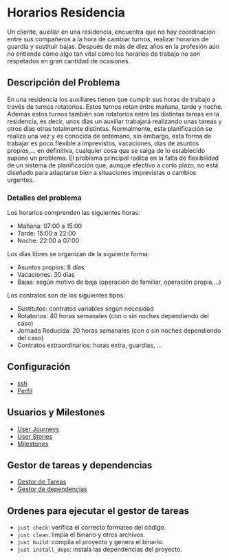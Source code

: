 # Horarios Residencia
Un cliente, auxiliar en una residencia, encuentra que no hay coordinación entre sus compañeros a la hora de cambiar turnos, realizar horarios de guardia y sustituir bajas. Después de más de diez años en la profesión aún no entiende cómo algo tan vital como los horarios de trabajo no son respetados en gran cantidad de ocasiones.

## Descripción del Problema
En una residencia los auxiliares tienen que cumplir sus horas de trabajo a través de turnos rotatorios. Estos turnos rotan entre mañana, tarde y noche. Además estos turnos también son rotatorios entre las distintas tareas en la residencia, es decir, unos días un auxiliar trabajará realizando unas tareas y otros días otras totalmente distintas.
Normalmente, esta planificación se realiza una vez y es conocida de antemano, sin embargo, esta forma de trabajar es poco flexible a imprevistos, vacaciones, días de asuntos propios,... en definitiva, cualquier cosa que se salga de lo establecido supone un problema. El problema principal radica en la falta de flexibilidad de un sistema de planificación que, aunque efectivo a corto plazo, no está diseñado para adaptarse bien a situaciones imprevistas o cambios urgentes. 

### Detalles del problema

Los horarios comprenden las siguientes horas:
* Mañana: 07:00 a 15:00
* Tarde: 15:00 a 22:00
* Noche: 22:00 a 07:00

Los días libres se organizan de la siguiente forma:
* Asuntos propios: 8 días
* Vacaciones: 30 días
* Bajas: según motivo de baja (operación de familiar, operación propia,...)

Los contratos son de los siguientes tipos:
* Sustitutos: contratos variables según necesidad
* Rotatorios: 40 horas semanales (con o sin noches dependiendo del caso)
* Jornada Reducida: 20 horas semanales (con o sin noches dependiendo del caso)
* Contratos extraordinarios: horas extra, guardias, ...



## Configuración
* [ssh](./SSH-Keys.png)
* [Perfil](./Public%20Profile.png)
  

## Usuarios y Milestones
- [User Journeys](docs/user_journey.md)
- [User Stories](docs/user_stories.md)
- [Milestones](docs/milestones.md)

## Gestor de tareas y dependencias
- [Gestor de Tareas](docs/gestor_tareas.md)
- [Gestor de dependencias](docs/gestor_dependencias.md)

## Ordenes para ejecutar el gestor de tareas
- `just check`: verifica el correcto formateo del código.
- `just clean`: limpia el binario y otros archivos.
- `just build`: compila el proyecto y genera el binario.
- `just install_deps`: instala las dependencias del proyecto.
